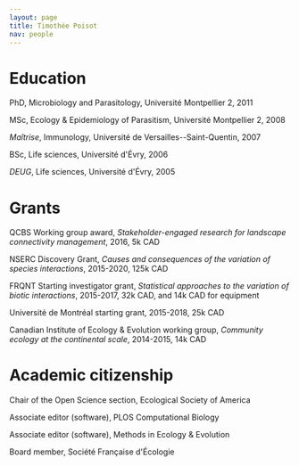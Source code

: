 ```yaml
---
layout: page
title: Timothée Poisot
nav: people
---
```


# Education

PhD, Microbiology and Parasitology, Université Montpellier 2, 2011

MSc, Ecology & Epidemiology of Parasitism, Université Montpellier 2, 2008

*Maîtrise*, Immunology, Université de Versailles--Saint-Quentin, 2007

BSc, Life sciences, Université d'Évry, 2006

*DEUG*, Life sciences, Université d'Évry, 2005

# Grants

QCBS Working group award, *Stakeholder-engaged research for landscape connectivity management*, 2016, 5k CAD

NSERC Discovery Grant, *Causes and consequences of the variation of species interactions*, 2015-2020, 125k CAD

FRQNT Starting investigator grant, *Statistical approaches to the variation of biotic interactions*, 2015-2017, 32k CAD, and 14k CAD for equipment

Université de Montréal starting grant, 2015-2018, 25k CAD

Canadian Institute of Ecology & Evolution working group, *Community ecology at the continental scale*, 2014-2015, 14k CAD

# Academic citizenship

Chair of the Open Science section, Ecological Society of America

Associate editor (software), PLOS Computational Biology

Associate editor (software), Methods in Ecology & Evolution

Board member, Société Française d'Écologie
